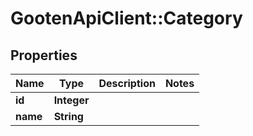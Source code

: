# GootenApiClient::Category

## Properties
Name | Type | Description | Notes
------------ | ------------- | ------------- | -------------
**id** | **Integer** |  | 
**name** | **String** |  | 


